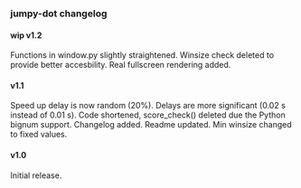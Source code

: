 ### jumpy-dot changelog

#### wip v1.2
Functions in window.py slightly straightened.
Winsize check deleted to provide better accesbility.
Real fullscreen rendering added.

#### v1.1
Speed up delay is now random (20%).
Delays are more significant (0.02 s instead of 0.01 s).
Code shortened, score_check() deleted due the Python bignum support.
Changelog added.
Readme updated.
Min winsize changed to fixed values.

#### v1.0
Initial release.

